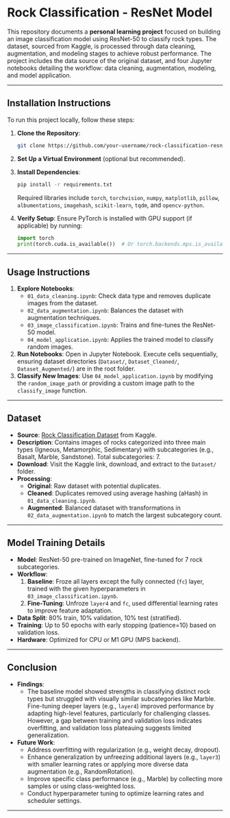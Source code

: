 # Rock Classification - ResNet Model
This repository documents a **personal learning project** focused on building an image classification model using ResNet-50 to classify rock types. The dataset, sourced from Kaggle, is processed through data cleaning, augmentation, and modeling stages to achieve robust performance. The project includes the data source of the original dataset, and four Jupyter notebooks detailing the workflow: data cleaning, augmentation, modeling, and model application.


---

## Installation Instructions
To run this project locally, follow these steps:
1. **Clone the Repository**:
   ```bash
   git clone https://github.com/your-username/rock-classification-resnet-model.git
   ```
2. **Set Up a Virtual Environment** (optional but recommended).

4. **Install Dependencies**:
   ```bash
   pip install -r requirements.txt
   ```
   Required libraries include `torch`, `torchvision`, `numpy`, `matplotlib`, `pillow`, `albumentations`, `imagehash`, `scikit-learn`, `tqdm`, and `opencv-python`.
5. **Verify Setup**:
   Ensure PyTorch is installed with GPU support (if applicable) by running:
   ```python
   import torch
   print(torch.cuda.is_available())  # Or torch.backends.mps.is_available() for M1 Macs
   ```

---

## Usage Instructions
1. **Explore Notebooks**:
   - `01_data_cleaning.ipynb`: Check data type and removes duplicate images from the dataset.
   - `02_data_augmentation.ipynb`: Balances the dataset with augmentation techniques.
   - `03_image_classification.ipynb`: Trains and fine-tunes the ResNet-50 model.
   - `04_model_application.ipynb`: Applies the trained model to classify random images.
2. **Run Notebooks**:
   Open in Jupyter Notebook.
   Execute cells sequentially, ensuring dataset directories (`Dataset/`, `Dataset_Cleaned/`, `Dataset_Augmented/`) are in the root folder.
3. **Classify New Images**:
   Use `04_model_application.ipynb` by modifying the `random_image_path` or providing a custom image path to the `classify_image` function.

---

## Dataset
- **Source**: [Rock Classification Dataset](https://www.kaggle.com/datasets/salmaneunus/rock-classification?resource=download) from Kaggle.
- **Description**: Contains images of rocks categorized into three main types (Igneous, Metamorphic, Sedimentary) with subcategories (e.g., Basalt, Marble, Sandstone). Total subcategories: 7.
- **Download**: Visit the Kaggle link, download, and extract to the `Dataset/` folder.
- **Processing**:
  - **Original**: Raw dataset with potential duplicates.
  - **Cleaned**: Duplicates removed using average hashing (aHash) in `01_data_cleaning.ipynb`.
  - **Augmented**: Balanced dataset with transformations in `02_data_augmentation.ipynb` to match the largest subcategory count.

---

## Model Training Details
- **Model**: ResNet-50 pre-trained on ImageNet, fine-tuned for 7 rock subcategories.
- **Workflow**:
  1. **Baseline**: Froze all layers except the fully connected (`fc`) layer, trained with the given hyperparameters in `03_image_classification.ipynb`.
  2. **Fine-Tuning**: Unfroze `layer4` and `fc`, used differential learning rates to improve feature adaptation.
- **Data Split**: 80% train, 10% validation, 10% test (stratified).
- **Training**: Up to 50 epochs with early stopping (patience=10) based on validation loss.
- **Hardware**: Optimized for CPU or M1 GPU (MPS backend).

---

## Conclusion
- **Findings**: 
  - The baseline model showed strengths in classifying distinct rock types but struggled with visually similar subcategories like Marble. Fine-tuning deeper layers (e.g., `layer4`) improved performance by adapting high-level features, particularly for challenging classes. However, a gap between training and validation loss indicates overfitting, and validation loss plateauing suggests limited generalization.
- **Future Work**: 
  - Address overfitting with regularization (e.g., weight decay, dropout). 
  - Enhance generalization by unfreezing additional layers (e.g., `layer3`) with smaller learning rates or applying more diverse data augmentation (e.g., RandomRotation). 
  - Improve specific class performance (e.g., Marble) by collecting more samples or using class-weighted loss. 
  - Conduct hyperparameter tuning to optimize learning rates and scheduler settings.

---
